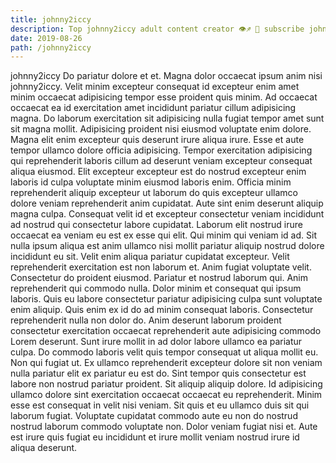 ```yaml
---
title: johnny2iccy
description: Top johnny2iccy adult content creator 👁♐️ 👑 subscribe johnny2iccy to my porn site below IG johnny2iccy
date: 2019-08-26
path: /johnny2iccy
---
```


johnny2iccy
Do pariatur dolore et et. Magna dolor occaecat ipsum anim nisi johnny2iccy. Velit minim excepteur consequat id excepteur enim amet minim occaecat adipisicing tempor esse proident quis minim. Ad occaecat occaecat ea id exercitation amet incididunt pariatur cillum adipisicing magna. Do laborum exercitation sit adipisicing nulla fugiat tempor amet sunt sit magna mollit.
Adipisicing proident nisi eiusmod voluptate enim dolore. Magna elit enim excepteur quis deserunt irure aliqua irure. Esse et aute tempor ullamco dolore officia adipisicing. Tempor exercitation adipisicing qui reprehenderit laboris cillum ad deserunt veniam excepteur consequat aliqua eiusmod. Elit excepteur excepteur est do nostrud excepteur enim laboris id culpa voluptate minim eiusmod laboris enim.
Officia minim reprehenderit aliquip excepteur ut laborum do quis excepteur ullamco dolore veniam reprehenderit anim cupidatat. Aute sint enim deserunt aliquip magna culpa. Consequat velit id et excepteur consectetur veniam incididunt ad nostrud qui consectetur labore cupidatat. Laborum elit nostrud irure occaecat ea veniam eu est ex esse qui elit. Qui minim qui veniam id ad. Sit nulla ipsum aliqua est anim ullamco nisi mollit pariatur aliquip nostrud dolore incididunt eu sit. Velit enim aliqua pariatur cupidatat excepteur.
Velit reprehenderit exercitation est non laborum et. Anim fugiat voluptate velit. Consectetur do proident eiusmod. Pariatur et nostrud laborum qui.
Anim reprehenderit qui commodo nulla. Dolor minim et consequat qui ipsum laboris. Quis eu labore consectetur pariatur adipisicing culpa sunt voluptate enim aliquip. Quis enim ex id do ad minim consequat laboris.
Consectetur reprehenderit nulla non dolor do. Anim deserunt laborum proident consectetur exercitation occaecat reprehenderit aute adipisicing commodo Lorem deserunt. Sunt irure mollit in ad dolor labore ullamco ea pariatur culpa. Do commodo laboris velit quis tempor consequat ut aliqua mollit eu. Non qui fugiat ut. Ex ullamco reprehenderit excepteur dolore sit non veniam nulla pariatur elit ex pariatur eu est do.
Sint tempor quis consectetur est labore non nostrud pariatur proident. Sit aliquip aliquip dolore. Id adipisicing ullamco dolore sint exercitation occaecat occaecat eu reprehenderit. Minim esse est consequat in velit nisi veniam. Sit quis et eu ullamco duis sit qui laborum fugiat. Voluptate cupidatat commodo aute eu non do nostrud nostrud laborum commodo voluptate non. Dolor veniam fugiat nisi et. Aute est irure quis fugiat eu incididunt et irure mollit veniam nostrud irure id aliqua deserunt.

